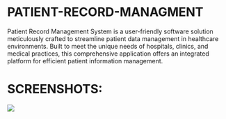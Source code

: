 # PATIENT-RECORD-MANAGMENT
Patient Record Management System is a user-friendly software solution meticulously crafted to streamline patient data management in healthcare environments. Built to meet the unique needs of hospitals, clinics, and medical practices, this comprehensive application offers an integrated platform for efficient patient information management.
# SCREENSHOTS:
<img src="https://blogger.googleusercontent.com/img/b/R29vZ2xl/AVvXsEj_oJaUYetJNch3knhAEI4XgfansbUpJciOV7Ic9e7dYhWP3FiIu-50Osf0YcZLnb_X-KlVDcYv_810PTtlhKN6C92gctYqKyRLsDhmyKprMDA_e--cTftwlIz-GELuH5Ie4l_nI6xeS8qFc9oS7RuJYSqqj5Isd_QByQ3lhA1-9dLaA9pvAEQm2zCaCLE/s320/Capture1.PNG"/>
